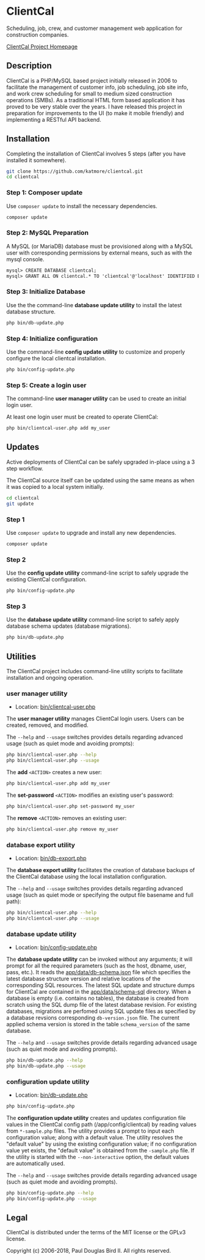 # ClientCal
Scheduling, job, crew, and customer management web application for construction companies.

[ClientCal Project Homepage](https://github.com/katmore/clientcal)

## Description
ClientCal is a PHP/MySQL based project initially released in 2006 to facilitate the management of customer info, job scheduling, job site info, and work crew scheduling for small to medium sized construction operations (SMBs). As a traditional HTML form based application it has proved to be very stable over the years. I have released this project in preparation for improvements to the UI (to make it mobile friendly) and implementing a RESTful API backend.

## Installation
Completing the installation of ClientCal involves 5 steps (after you have installed it somewhere).

```sh
git clone https://github.com/katmore/clientcal.git 
cd clientcal
```

### Step 1: Composer update
Use `composer update` to install the necessary dependencies.
```sh
composer update
```

### Step 2: MySQL Preparation
A MySQL (or MariaDB) database must be provisioned along with a MySQL user with corresponding permissions by external means, such as with the mysql console.

```txt
mysql> CREATE DATABASE clientcal;
mysql> GRANT ALL ON clientcal.* TO 'clientcal'@'localhost' IDENTIFIED BY ...
```

### Step 3: Initialize Database

Use the the command-line **database update utility** to install the latest database structure.

```sh
php bin/db-update.php
```

### Step 4: Initialize configuration

Use the command-line **config update utility** to customize and properly configure the local clientcal installation.

```sh
php bin/config-update.php
```

### Step 5: Create a login user
The command-line **user manager utility** can be used to create an initial login user. 

At least one login user must be created to operate ClientCal:
```sh
php bin/clientcal-user.php add my_user
```

## Updates
Active deployments of ClientCal can be safely upgraded in-place using a 3 step workflow.

The ClientCal source itself can be updated using the same means as when it was copied to a local system initially.

```sh
cd clientcal
git update
```

### Step 1
Use `composer update` to upgrade and install any new dependencies.
```sh
composer update
```

### Step 2
Use the **config update utility** command-line script to safely upgrade the existing ClientCal configuration.

```sh
php bin/config-update.php
```

### Step 3
Use the **database update utility** command-line script to safely apply database schema updates (database migrations).

```sh
php bin/db-update.php
```

## Utilities
The ClientCal project includes command-line utility scripts to facilitate installation and ongoing operation.

### user manager utility
 * Location: [bin/clientcal-user.php](bin/clientcal-user.php)

The **user manager utility** manages ClientCal login users. Users can be created, removed, and modified.

The `--help` and `--usage` switches provides details regarding advanced usage (such as quiet mode and avoiding prompts):
```sh
php bin/clientcal-user.php --help
php bin/clientcal-user.php --usage
```

The **add** `<ACTION>` creates a new user:
```sh
php bin/clientcal-user.php add my_user
```

The **set-password** `<ACTION>` modifies an existing user's password:
```sh
php bin/clientcal-user.php set-password my_user
```

The **remove** `<ACTION>` removes an existing user:
```sh
php bin/clientcal-user.php remove my_user
```

### database export utility
 * Location: [bin/db-export.php](bin/db-export.php)
 
The **database export utility** facilitates the creation of database backups of the ClientCal database using the local installation configuration.

The `--help` and `--usage` switches provides details regarding advanced usage (such as quiet mode or specifying the output file basename and full path):
```sh
php bin/clientcal-user.php --help
php bin/clientcal-user.php --usage
```

### database update utility
 * Location: [bin/config-update.php](bin/config-update.php)

The **database update utility** can be invoked without any arguments; it will prompt for all the required parameters (such as the host, dbname, user, pass, etc.). It reads the [app/data/db-schema.json](app/data/db-schema.json) file which specifies the latest database structure version and relative locations of the corresponding SQL resources. The latest SQL update and structure dumps for ClientCal are contained in the [app/data/schema-sql](app/data/schema-sql) directory. When a database is empty (i.e. contains no tables), the database is created from scratch using the SQL dump file of the latest database revision. For existing databases, migrations are perfomed using SQL update files as specified by a database revsions corresponding `db-version.json` file. The current applied schema version is stored in the table `schema_version` of the same database.

The `--help` and `--usage` switches provide details regarding advanced usage (such as quiet mode and avoiding prompts).
```sh
php bin/db-update.php --help
php bin/db-update.php --usage
```

### configuration update utility
 * Location: [bin/db-update.php](bin/db-update.php)

```sh
php bin/config-update.php
```
The **configuration update utility** creates and updates configuration file values in the ClientCal config path (/app/config/clientcal) by reading values from `*-sample.php` files. The utility provides a prompt to input each configuration value; along with a default value. The utility resolves the "default value" by using the existing configuration value; if no configuration value yet exists, the "default value" is obtained from the `-sample.php` file. If the utility is started with the `--non-interactive` option, the default values are automatically used. 

The `--help` and `--usage` switches provide details regarding advanced usage (such as quiet mode and avoiding prompts).
```sh
php bin/config-update.php --help
php bin/config-update.php --usage
```

## Legal
ClientCal is distributed under the terms of the MIT license or the GPLv3 license.

Copyright (c) 2006-2018, Paul Douglas Bird II.
All rights reserved.
